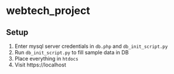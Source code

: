 # webtech_project

## Setup

1. Enter mysql server credentials in `db.php` and `db_init_script.py`
2. Run `db_init_script.py` to fill sample data in DB
3. Place everything in `htdocs`
4. Visit https://localhost
